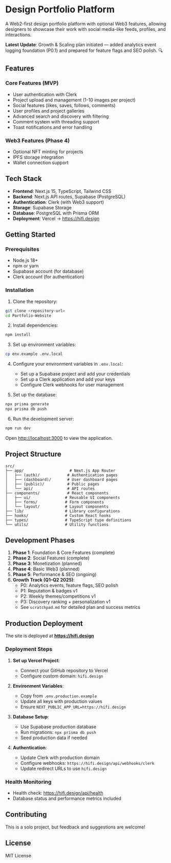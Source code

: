 # Design Portfolio Platform

A Web2-first design portfolio platform with optional Web3 features, allowing designers to showcase their work with social media-like feeds, profiles, and interactions.

**Latest Update**: Growth & Scaling plan initiated — added analytics event logging foundation (P0.1) and prepared for feature flags and SEO polish. 🔍

## Features

### Core Features (MVP)
- User authentication with Clerk
- Project upload and management (1-10 images per project)
- Social features (likes, saves, follows, comments)
- User profiles and project galleries
- Advanced search and discovery with filtering
- Comment system with threading support
- Toast notifications and error handling

### Web3 Features (Phase 4)
- Optional NFT minting for projects
- IPFS storage integration
- Wallet connection support

## Tech Stack

- **Frontend**: Next.js 15, TypeScript, Tailwind CSS
- **Backend**: Next.js API routes, Supabase (PostgreSQL)
- **Authentication**: Clerk (with Web3 support)
- **Storage**: Supabase Storage
- **Database**: PostgreSQL with Prisma ORM
- **Deployment**: Vercel → https://hifi.design

## Getting Started

### Prerequisites
- Node.js 18+
- npm or yarn
- Supabase account (for database)
- Clerk account (for authentication)

### Installation

1. Clone the repository:
```bash
git clone <repository-url>
cd Portfolio-Website
```

2. Install dependencies:
```bash
npm install
```

3. Set up environment variables:
```bash
cp env.example .env.local
```

4. Configure your environment variables in `.env.local`:
   - Set up a Supabase project and add your credentials
   - Set up a Clerk application and add your keys
   - Configure Clerk webhooks for user management

5. Set up the database:
```bash
npx prisma generate
npx prisma db push
```

6. Run the development server:
```bash
npm run dev
```

Open [http://localhost:3000](http://localhost:3000) to view the application.

## Project Structure

```
src/
├── app/                    # Next.js App Router
│   ├── (auth)/            # Authentication pages
│   ├── (dashboard)/       # User dashboard pages
│   ├── (public)/          # Public pages
│   └── api/               # API routes
├── components/            # React components
│   ├── ui/               # Reusable UI components
│   ├── forms/            # Form components
│   └── layout/           # Layout components
├── lib/                  # Library configurations
├── hooks/                # Custom React hooks
├── types/                # TypeScript type definitions
└── utils/                # Utility functions
```

## Development Phases

1. **Phase 1**: Foundation & Core Features (complete)
2. **Phase 2**: Social Features (complete)
3. **Phase 3**: Monetization (planned)
4. **Phase 4**: Basic Web3 (planned)
5. **Phase 5**: Performance & SEO (ongoing)
6. **Growth Track (Q1–Q2 2025)**:
   - P0: Analytics events, feature flags, SEO polish
   - P1: Reputation & badges v1
   - P2: Weekly themes/competitions v1
   - P3: Discovery ranking + personalization v1
   - See `scratchpad.md` for detailed plan and success metrics

## Production Deployment

The site is deployed at **https://hifi.design**

### Deployment Steps

1. **Set up Vercel Project**:
   - Connect your GitHub repository to Vercel
   - Configure custom domain: `hifi.design`

2. **Environment Variables**:
   - Copy from `.env.production.example`
   - Update all keys with production values
   - Ensure `NEXT_PUBLIC_APP_URL=https://hifi.design`

3. **Database Setup**:
   - Use Supabase production database
   - Run migrations: `npx prisma db push`
   - Seed production data if needed

4. **Authentication**:
   - Update Clerk with production domain
   - Configure webhooks: `https://hifi.design/api/webhooks/clerk`
   - Update redirect URLs to use `hifi.design`

### Health Monitoring

- Health check: https://hifi.design/api/health
- Database status and performance metrics included

## Contributing

This is a solo project, but feedback and suggestions are welcome!

## License

MIT License
